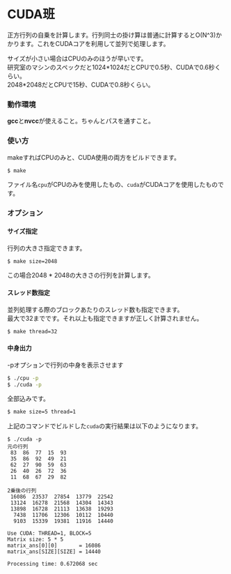 CUDA班
====
正方行列の自乗を計算します。行列同士の掛け算は普通に計算するとO(N^3)かかります。これをCUDAコアを利用して並列で処理します。

サイズが小さい場合はCPUのみのほうが早いです。  
研究室のマシンのスペックだと1024\*1024だとCPUで0.5秒、CUDAで0.6秒くらい。  
2048\*2048だとCPUで15秒、CUDAで0.8秒くらい。

### 動作環境
**gcc**と**nvcc**が使えること。ちゃんとパスを通すこと。

### 使い方
makeすればCPUのみと、CUDA使用の両方をビルドできます。
```bash
$ make
```
ファイル名`cpu`がCPUのみを使用したもの、`cuda`がCUDAコアを使用したものです。

### オプション
#### サイズ指定
行列の大きさ指定できます。
```bash
$ make size=2048
```
この場合2048 * 2048の大きさの行列を計算します。

#### スレッド数指定
並列処理する際のブロックあたりのスレッド数も指定できます。  
最大で32までです。それ以上も指定できますが正しく計算されません。
```bash
$ make thread=32
```

#### 中身出力
-pオプションで行列の中身を表示させます
```bash
$ ./cpu -p
$ ./cuda -p
```

全部込みです。
```bash
$ make size=5 thread=1
```
上記のコマンドでビルドした`cuda`の実行結果は以下のようになります。
```
$ ./cuda -p
元の行列
 83  86  77  15  93 
 35  86  92  49  21 
 62  27  90  59  63 
 26  40  26  72  36 
 11  68  67  29  82 

2乗後の行列
 16086  23537  27854  13779  22542 
 13124  16278  21568  14304  14343 
 13898  16728  21113  13638  19293 
  7438  11706  12306  10112  10440 
  9103  15339  19381  11916  14440 

Use CUDA: THREAD=1, BLOCK=5
Matrix size: 5 * 5
matrix_ans[0][0]       = 16086
matrix_ans[SIZE][SIZE] = 14440

Processing time: 0.672068 sec
```

